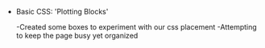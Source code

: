 * Basic CSS: 'Plotting Blocks'

    -Created some boxes to experiment with our css placement
    -Attempting to keep the page busy yet organized